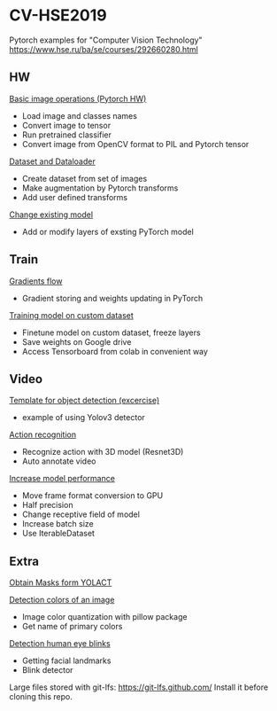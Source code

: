 # CV-HSE2019
Pytorch examples for "Computer Vision Technology"
https://www.hse.ru/ba/se/courses/292660280.html

## HW

[Basic image operations (Pytorch HW)](/helloworld/HelloWorld.ipynb)

- Load image and classes names
- Convert image to tensor
- Run pretrained classifier
- Convert image from OpenCV format to PIL and Pytorch tensor

[Dataset and Dataloader](helloworld/Dataset_and_Dataloader.ipynb)
- Create dataset from set of images
- Make augmentation by Pytorch transforms
- Add user defined transforms

[Change existing model](helloworld/Change_model_structure.ipynb)
- Add or modify layers of exsting PyTorch model 

## Train

[Gradients flow](train/Understanding_grads.ipynb)
- Gradient storing and weights updating in PyTorch

[Training model on custom dataset](train/Train_with_Tensorboard.ipynb)
- Finetune model on custom dataset, freeze layers 
- Save weights on Google drive
- Access Tensorboard from colab in convenient way

## Video

[Template for object detection (excercise)](video/exercise.ipynb)
- example of using Yolov3 detector

[Action recognition](video/Action_recognition.ipynb)
- Recognize action with 3D model (Resnet3D)
- Auto annotate video 

[Increase model performance](video/Performance.ipynb)
- Move frame format conversion to GPU
- Half precision
- Change receptive field of model
- Increase batch size
- Use IterableDataset

## Extra

[Obtain Masks form YOLACT](extra/YOLACT_get_mask.ipynb)

[Detection colors of an image](extra/Base_colors_detection.ipynb)
- Image color quantization with pillow package
- Get name of primary colors

[Detection human eye blinks](extra/Eye_blink_detection.ipynb)
- Getting facial landmarks
- Blink detector


Large files stored with git-lfs: https://git-lfs.github.com/
Install it before cloning this repo.
